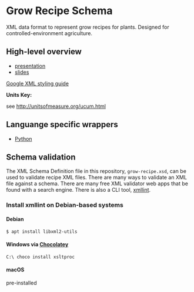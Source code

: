 # Grow Recipe Schema

XML data format to represent grow recipes for plants. Designed for controlled-environment agriculture.

## High-level overview
- [presentation](https://www.youtube.com/watch?v=Zhoeu7jPA-w)
- [slides](https://njason.github.io/grow-recipe-schema/presentation)

[Google XML styling guide](https://google.github.io/styleguide/xmlstyle.html)

**Units Key:**

see http://unitsofmeasure.org/ucum.html

## Languange specific wrappers
 - [Python](https://github.com/njason/grow-recipe-python)

## Schema validation

The XML Schema Definition file in this repository, `grow-recipe.xsd`, can be used to validate recipe XML files. There are many ways to validate an XML file against a schema. There are many free XML validator web apps that be found with a search engine. There is also a CLI tool, [xmllint](http://xmlsoft.org/xmllint.html).

### Install xmllint on Debian-based systems

#### Debian
`$ apt install libxml2-utils`

#### Windows via [Chocolatey](https://chocolatey.org/)
`C:\ choco install xsltproc`

#### macOS
pre-installed
